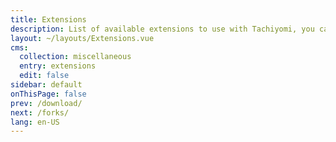 ```yaml
---
title: Extensions
description: List of available extensions to use with Tachiyomi, you can download them from here or from the app.
layout: ~/layouts/Extensions.vue
cms:
  collection: miscellaneous
  entry: extensions
  edit: false
sidebar: default
onThisPage: false
prev: /download/
next: /forks/
lang: en-US
---
```

